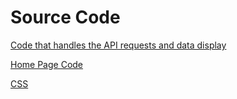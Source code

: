 # Source Code


[Code that handles the API requests and data display](../src/Components/APIs)

[Home Page Code](../src/Containers/Home)

[CSS](../src/index.css)
